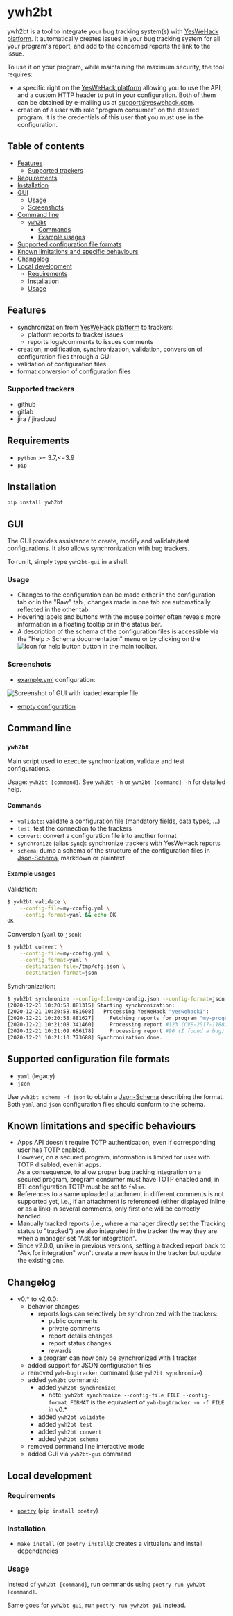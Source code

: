 # ywh2bt

ywh2bt is a tool to integrate your bug tracking system(s) with [YesWeHack platform][YesWeHack-Platform].
It automatically creates issues in your bug tracking system for all your program's report,
and add to the concerned reports the link to the issue.

To use it on your program, while maintaining the maximum security, the tool requires:
- a specific right on the [YesWeHack platform][YesWeHack-Platform] allowing you to use the API,
  and a custom HTTP header to put in your configuration.
  Both of them can be obtained by e-mailing us at support@yeswehack.com.
- creation of a user with role "program consumer" on the desired program.
  It is the credentials of this user that you must use in the configuration.

## Table of contents

- [Features](#features)
    - [Supported trackers](#supported-trackers)
- [Requirements](#requirements)
- [Installation](#installation)
- [GUI](#gui)
    - [Usage](#usage)
    - [Screenshots](#screenshots)
- [Command line](#command-line)
    - [`ywh2bt`](#ywh2bt-1)
        - [Commands](#commands)
        - [Example usages](#example-usages)
- [Supported configuration file formats](#supported-configuration-file-formats)
- [Known limitations and specific behaviours](#known-limitations-and-specific-behaviours)
- [Changelog](#changelog)
- [Local development](#local-development)
    - [Requirements](#requirements-1)
    - [Installation](#installation-1)
    - [Usage](#usage-1)

## Features

- synchronization from [YesWeHack platform][YesWeHack-Platform] to trackers:
    - platform reports to tracker issues
    - reports logs/comments to issues comments
- creation, modification, synchronization, validation, conversion of configuration files through a GUI
- validation of configuration files
- format conversion of configuration files

### Supported trackers

- github
- gitlab
- jira / jiracloud

## Requirements

- `python` >= 3.7,<=3.9
- [`pip`](https://pip.pypa.io/en/stable/installing/)

## Installation

```sh
pip install ywh2bt
```

## GUI

The GUI provides assistance to create, modify and validate/test configurations. 
It also allows synchronization with bug trackers.

To run it, simply type `ywh2bt-gui` in a shell.

### Usage

- Changes to the configuration can be made either in the configuration tab or in the "Raw" tab ; 
  changes made in one tab are automatically reflected in the other tab.
- Hovering labels and buttons with the mouse pointer often reveals more information in a floating tooltip 
  or in the status bar.
- A description of the schema of the configuration files is accessible via the "Help > Schema documentation" menu
  or by clicking on the ![Icon for help button](doc/img/icon-help.png) button in the main toolbar.

### Screenshots

- [example.yml](doc/examples/example.yml) configuration:

![Screenshot of GUI with loaded example file](doc/img/screenshot-gui-example.png)

- [empty configuration](doc/img/screenshot-gui-new.png)

## Command line

### `ywh2bt`

Main script used to execute synchronization, validate and test configurations.

Usage: `ywh2bt [command]`. See `ywh2bt -h` or `ywh2bt [command] -h` for detailed help.

#### Commands

- `validate`: validate a configuration file (mandatory fields, data types, ...)
- `test`: test the connection to the trackers
- `convert`: convert a configuration file into another format
- `synchronize` (alias `sync`): synchronize trackers with YesWeHack reports
- `schema`: dump a schema of the structure of the configuration files in [Json-Schema][Json-Schema], markdown 
  or plaintext

#### Example usages

Validation:
```sh
$ ywh2bt validate \
    --config-file=my-config.yml \
    --config-format=yaml && echo OK
OK
```

Conversion (`yaml` to `json`):
```sh
$ ywh2bt convert \
    --config-file=my-config.yml \
    --config-format=yaml \
    --destination-file=/tmp/cfg.json \
    --destination-format=json
```

Synchronization:
```sh
$ ywh2bt synchronize --config-file=my-config.json --config-format=json
[2020-12-21 10:20:58.881315] Starting synchronization:
[2020-12-21 10:20:58.881608]   Processing YesWeHack "yeswehack1": 
[2020-12-21 10:20:58.881627]     Fetching reports for program "my-program": 2 report(s)
[2020-12-21 10:21:08.341460]     Processing report #123 (CVE-2017-11882 on program) with "my-github": https://github.com/user/project/issues/420 (untouched ; 0 comment(s) added) | tracking status unchanged
[2020-12-21 10:21:09.656178]     Processing report #96 (I found a bug) with "my-github": https://github.com/user/project/issues/987 (created ; 3 comment(s) added) | tracking status updated
[2020-12-21 10:21:10.773688] Synchronization done.
```

## Supported configuration file formats

- `yaml` (legacy)
- `json`

Use `ywh2bt schema -f json` to obtain a [Json-Schema][Json-Schema] describing the format.
Both `yaml` and `json` configuration files should conform to the schema. 

## Known limitations and specific behaviours

- Apps API doesn't require TOTP authentication, even if corresponding user has TOTP enabled.  
  However, on a secured program, information is limited for user with TOTP disabled, even in apps.  
  As a consequence, to allow proper bug tracking integration on a secured program,
  program consumer must have TOTP enabled and, in BTI configuration TOTP must be set to `false`.
- References to a same uploaded attachment in different comments is not supported yet,
  i.e., if an attachment is referenced (either displayed inline or as a link) in several comments,
  only first one will be correctly handled.
- Manually tracked reports (i.e., where a manager directly set the Tracking status to "tracked") 
  are also integrated in the tracker the way they are when a manager set "Ask for integration".
- Since v2.0.0, unlike in previous versions, setting a tracked report back to "Ask for integration" 
  won't create a new issue in the tracker but update the existing one.

## Changelog

- v0.* to v2.0.0:
    - behavior changes:
        - reports logs can selectively be synchronized with the trackers:
            - public comments
            - private comments
            - report details changes
            - report status changes
            - rewards
        - a program can now only be synchronized with 1 tracker
    - added support for JSON configuration files
    - removed `ywh-bugtracker` command (use `ywh2bt synchronize`)
    - added `ywh2bt` command:
        - added `ywh2bt synchronize`:
            - note: `ywh2bt synchronize --config-file FILE --config-format FORMAT` 
              is the equivalent of `ywh-bugtracker -n -f FILE` in v0.*
        - added `ywh2bt validate`
        - added `ywh2bt test`
        - added `ywh2bt convert`
        - added `ywh2bt schema`
    - removed command line interactive mode
    - added GUI via `ywh2bt-gui` command

## Local development

### Requirements

- [`poetry`](https://python-poetry.org/) (`pip install poetry`)

### Installation

- `make install` (or `poetry install`): creates a virtualenv and install dependencies

### Usage

Instead of `ywh2bt [command]`, run commands using `poetry run ywh2bt [command]`.

Same goes for `ywh2bt-gui`, run `poetry run ywh2bt-gui` instead.


[YesWeHack-Platform]: https://www.yeswehack.com/
[Json-Schema]: https://json-schema.org/specification.html